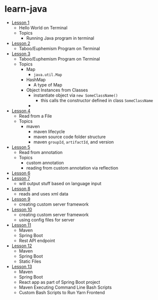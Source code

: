# learn-java

- [Lesson 1](./lesson1)
  - Hello World on Terminal
  - Topics
    - Running Java program in terminal
- [Lesson 2](./lesson2)
  - Taboo/Euphemism Program on Terminal
- [Lesson 3](./lesson3)
  - Taboo/Euphemism Program on Terminal
  - Topics
    - Map
        - `java.util.Map`
    - HashMap
        - A type of Map
    - Object Instances from Classes
        - instantiate object via `new SomeClassName()`
            - this calls the constructor defined in class `SomeClassName`
        - 
- [Lesson 4](./lesson4)
  - Read from a File
   - Topics
        - maven
            - maven lifecycle
            - maven source code folder structure
            - maven `groupId`, `artifactId`, and version
- [Lesson 5](./lesson5)
  - Read from annotation
  - Topics
    - custom annotation
    - reading from custom annotation via reflection
- [Lesson 6](./lesson6)
- [Lesson 7](./lesson7)
    - will output stuff based on language input
- [Lesson 8](./lesson8)
    - reads and uses xml data
- [Lesson 9](./lesson9)
    - creating custom server framework
- [Lesson 10](./lesson10)  
    - creating custom server framework
    - using config files for server
- [Lesson 11](./lesson11)
    - Maven
    - Spring Boot
    - Rest API endpoint  
- [Lesson 12](./lesson12)  
    - Maven
    - Spring Boot
    - Static Files
- [Lesson 13](./lesson13)
    - Maven
    - Spring Boot
    - React app as part of Spring Boot project
    - Maven Executing Command Line Bash Scripts
    - Custom Bash Scripts to Run Yarn Frontend    